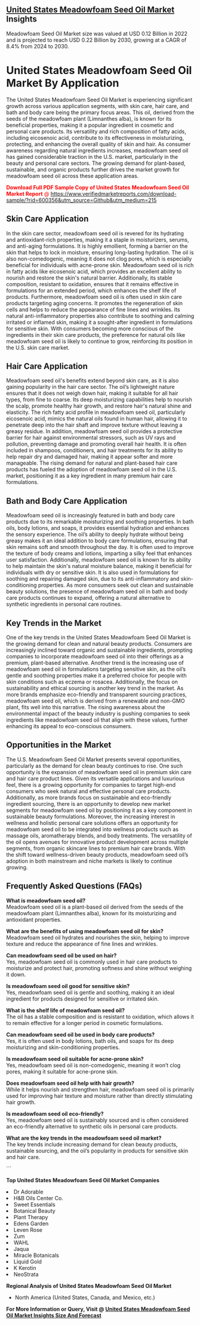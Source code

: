 <h2><a href="https://www.verifiedmarketreports.com/download-sample/?rid=600356&amp;utm_source=Github&amp;utm_medium=215" target="_blank">United States Meadowfoam Seed Oil Market</a> Insights</h2><p>Meadowfoam Seed Oil Market size was valued at USD 0.12 Billion in 2022 and is projected to reach USD 0.22 Billion by 2030, growing at a CAGR of 8.4% from 2024 to 2030.</p><p> <h1>United States Meadowfoam Seed Oil Market By Application</h1> <p>The United States Meadowfoam Seed Oil Market is experiencing significant growth across various application segments, with skin care, hair care, and bath and body care being the primary focus areas. This oil, derived from the seeds of the meadowfoam plant (Limnanthes alba), is known for its beneficial properties, making it a popular ingredient in cosmetic and personal care products. Its versatility and rich composition of fatty acids, including eicosenoic acid, contribute to its effectiveness in moisturizing, protecting, and enhancing the overall quality of skin and hair. As consumer awareness regarding natural ingredients increases, meadowfoam seed oil has gained considerable traction in the U.S. market, particularly in the beauty and personal care sectors. The growing demand for plant-based, sustainable, and organic products further drives the market growth for meadowfoam seed oil across these application areas. <p><span class=""><span style="color: #ff0000;"><strong>Download Full PDF Sample Copy of United States Meadowfoam Seed Oil Market Report</strong> @ </span><a href="https://www.verifiedmarketreports.com/download-sample/?rid=600356&amp;utm_source=Github&amp;utm_medium=215" target="_blank">https://www.verifiedmarketreports.com/download-sample/?rid=600356&amp;utm_source=Github&amp;utm_medium=215</a></span></p> </p> <h2>Skin Care Application</h2> <p>In the skin care sector, meadowfoam seed oil is revered for its hydrating and antioxidant-rich properties, making it a staple in moisturizers, serums, and anti-aging formulations. It is highly emollient, forming a barrier on the skin that helps to lock in moisture, ensuring long-lasting hydration. The oil is also non-comedogenic, meaning it does not clog pores, which is especially beneficial for individuals with acne-prone skin. Meadowfoam seed oil is rich in fatty acids like eicosenoic acid, which provides an excellent ability to nourish and restore the skin's natural barrier. Additionally, its stable composition, resistant to oxidation, ensures that it remains effective in formulations for an extended period, which enhances the shelf life of products. Furthermore, meadowfoam seed oil is often used in skin care products targeting aging concerns. It promotes the regeneration of skin cells and helps to reduce the appearance of fine lines and wrinkles. Its natural anti-inflammatory properties also contribute to soothing and calming irritated or inflamed skin, making it a sought-after ingredient in formulations for sensitive skin. With consumers becoming more conscious of the ingredients in their skin care products, the preference for natural oils like meadowfoam seed oil is likely to continue to grow, reinforcing its position in the U.S. skin care market.</p> <h2>Hair Care Application</h2> <p>Meadowfoam seed oil's benefits extend beyond skin care, as it is also gaining popularity in the hair care sector. The oil’s lightweight nature ensures that it does not weigh down hair, making it suitable for all hair types, from fine to coarse. Its deep moisturizing capabilities help to nourish the scalp, promote healthy hair growth, and restore hair's natural shine and elasticity. The rich fatty acid profile in meadowfoam seed oil, particularly eicosenoic acid, mimics the natural oils found in human hair, allowing it to penetrate deep into the hair shaft and improve texture without leaving a greasy residue. In addition, meadowfoam seed oil provides a protective barrier for hair against environmental stressors, such as UV rays and pollution, preventing damage and promoting overall hair health. It is often included in shampoos, conditioners, and hair treatments for its ability to help repair dry and damaged hair, making it appear softer and more manageable. The rising demand for natural and plant-based hair care products has fueled the adoption of meadowfoam seed oil in the U.S. market, positioning it as a key ingredient in many premium hair care formulations.</p> <h2>Bath and Body Care Application</h2> <p>Meadowfoam seed oil is increasingly featured in bath and body care products due to its remarkable moisturizing and soothing properties. In bath oils, body lotions, and soaps, it provides essential hydration and enhances the sensory experience. The oil’s ability to deeply hydrate without being greasy makes it an ideal addition to body care formulations, ensuring that skin remains soft and smooth throughout the day. It is often used to improve the texture of body creams and lotions, imparting a silky feel that enhances user satisfaction. Additionally, meadowfoam seed oil is known for its ability to help maintain the skin's natural moisture balance, making it beneficial for individuals with dry or sensitive skin. It is also used in formulations for soothing and repairing damaged skin, due to its anti-inflammatory and skin-conditioning properties. As more consumers seek out clean and sustainable beauty solutions, the presence of meadowfoam seed oil in bath and body care products continues to expand, offering a natural alternative to synthetic ingredients in personal care routines.</p> <h2>Key Trends in the Market</h2> <p>One of the key trends in the United States Meadowfoam Seed Oil Market is the growing demand for clean and natural beauty products. Consumers are increasingly inclined toward organic and sustainable ingredients, prompting companies to incorporate meadowfoam seed oil into their offerings as a premium, plant-based alternative. Another trend is the increasing use of meadowfoam seed oil in formulations targeting sensitive skin, as the oil’s gentle and soothing properties make it a preferred choice for people with skin conditions such as eczema or rosacea. Additionally, the focus on sustainability and ethical sourcing is another key trend in the market. As more brands emphasize eco-friendly and transparent sourcing practices, meadowfoam seed oil, which is derived from a renewable and non-GMO plant, fits well into this narrative. The rising awareness about the environmental impact of the beauty industry is pushing companies to seek ingredients like meadowfoam seed oil that align with these values, further enhancing its appeal to eco-conscious consumers.</p> <h2>Opportunities in the Market</h2> <p>The U.S. Meadowfoam Seed Oil Market presents several opportunities, particularly as the demand for clean beauty continues to rise. One such opportunity is the expansion of meadowfoam seed oil in premium skin care and hair care product lines. Given its versatile applications and luxurious feel, there is a growing opportunity for companies to target high-end consumers who seek natural and effective personal care products. Additionally, as more brands focus on sustainable and eco-friendly ingredient sourcing, there is an opportunity to develop new market segments for meadowfoam seed oil by positioning it as a key component in sustainable beauty formulations. Moreover, the increasing interest in wellness and holistic personal care solutions offers an opportunity for meadowfoam seed oil to be integrated into wellness products such as massage oils, aromatherapy blends, and body treatments. The versatility of the oil opens avenues for innovative product development across multiple segments, from organic skincare lines to premium hair care brands. With the shift toward wellness-driven beauty products, meadowfoam seed oil’s adoption in both mainstream and niche markets is likely to continue growing.</p> <h2>Frequently Asked Questions (FAQs)</h2> <p><strong>What is meadowfoam seed oil?</strong><br>Meadowfoam seed oil is a plant-based oil derived from the seeds of the meadowfoam plant (Limnanthes alba), known for its moisturizing and antioxidant properties.</p> <p><strong>What are the benefits of using meadowfoam seed oil for skin?</strong><br>Meadowfoam seed oil hydrates and nourishes the skin, helping to improve texture and reduce the appearance of fine lines and wrinkles.</p> <p><strong>Can meadowfoam seed oil be used on hair?</strong><br>Yes, meadowfoam seed oil is commonly used in hair care products to moisturize and protect hair, promoting softness and shine without weighing it down.</p> <p><strong>Is meadowfoam seed oil good for sensitive skin?</strong><br>Yes, meadowfoam seed oil is gentle and soothing, making it an ideal ingredient for products designed for sensitive or irritated skin.</p> <p><strong>What is the shelf life of meadowfoam seed oil?</strong><br>The oil has a stable composition and is resistant to oxidation, which allows it to remain effective for a longer period in cosmetic formulations.</p> <p><strong>Can meadowfoam seed oil be used in body care products?</strong><br>Yes, it is often used in body lotions, bath oils, and soaps for its deep moisturizing and skin-conditioning properties.</p> <p><strong>Is meadowfoam seed oil suitable for acne-prone skin?</strong><br>Yes, meadowfoam seed oil is non-comedogenic, meaning it won’t clog pores, making it suitable for acne-prone skin.</p> <p><strong>Does meadowfoam seed oil help with hair growth?</strong><br>While it helps nourish and strengthen hair, meadowfoam seed oil is primarily used for improving hair texture and moisture rather than directly stimulating hair growth.</p> <p><strong>Is meadowfoam seed oil eco-friendly?</strong><br>Yes, meadowfoam seed oil is sustainably sourced and is often considered an eco-friendly alternative to synthetic oils in personal care products.</p> <p><strong>What are the key trends in the meadowfoam seed oil market?</strong><br>The key trends include increasing demand for clean beauty products, sustainable sourcing, and the oil’s popularity in products for sensitive skin and hair care.</p> ```</p><p><strong>Top United States Meadowfoam Seed Oil Market Companies</strong></p><div data-test-id=""><p><li>Dr Adorable</li><li> H&B Oils Center Co.</li><li> Sweet Essentials</li><li> Botanical Beauty</li><li> Plant Therapy</li><li> Edens Garden</li><li> Leven Rose</li><li> Zum</li><li> WAHL</li><li> Jaqua</li><li> Miracle Botanicals</li><li> Liquid Gold</li><li> K Kerotin</li><li> NeoStrata</li></p><div><strong>Regional Analysis of&nbsp;United States Meadowfoam Seed Oil Market</strong></div><ul><li dir="ltr"><p dir="ltr">North America&nbsp;(United States, Canada, and Mexico, etc.)</p></li></ul><p><strong>For More Information or Query, Visit @&nbsp;</strong><strong><a href="https://www.verifiedmarketreports.com/product/meadowfoam-seed-oil-market/?utm_source=Github&amp;utm_medium=215" target="_blank">United States Meadowfoam Seed Oil Market Insights Size And Forecast</a></strong></p></div>
